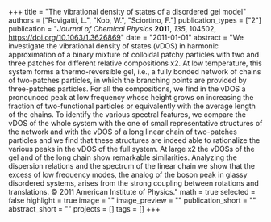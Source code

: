 +++
title = "The vibrational density of states of a disordered gel model"
authors = ["Rovigatti, L.", "Kob, W.", "Sciortino, F."]
publication_types = ["2"]
publication = "*Journal of Chemical Physics* **2011**, *135*, 104502, https://doi.org/10.1063/1.3626869"
date = "2011-01-01"
abstract = "We investigate the vibrational density of states (vDOS) in harmonic approximation of a binary mixture of colloidal patchy particles with two and three patches for different relative compositions x2. At low temperature, this system forms a thermo-reversible gel, i.e., a fully bonded network of chains of two-patches particles, in which the branching points are provided by three-patches particles. For all the compositions, we find in the vDOS a pronounced peak at low frequency whose height grows on increasing the fraction of two-functional particles or equivalently with the average length of the chains. To identify the various spectral features, we compare the vDOS of the whole system with the one of small representative structures of the network and with the vDOS of a long linear chain of two-patches particles and we find that these structures are indeed able to rationalize the various peaks in the vDOS of the full system. At large x2 the vDOSs of the gel and of the long chain show remarkable similarities. Analyzing the dispersion relations and the spectrum of the linear chain we show that the excess of low frequency modes, the analog of the boson peak in glassy disordered systems, arises from the strong coupling between rotations and translations. © 2011 American Institute of Physics."
math = true
selected = false
highlight = true
image = ""
image_preview = ""
publication_short = ""
abstract_short = ""
projects = []
tags = []
+++
